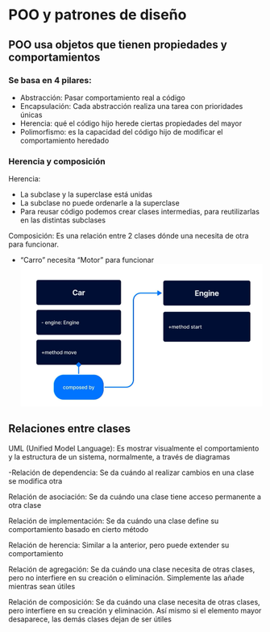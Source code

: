 # POO y patrones de diseño

## POO usa objetos que tienen propiedades y comportamientos

### Se basa en 4 pilares:

- Abstracción: Pasar comportamiento real a código
- Encapsulación: Cada abstracción realiza una tarea con prioridades únicas
- Herencia: qué el código hijo herede ciertas propiedades del mayor
- Polimorfismo: es la capacidad del código hijo de modificar el comportamiento heredado

### Herencia y composición

Herencia:

- La subclase y la superclase está unidas
- La subclase no puede ordenarle a la superclase
- Para reusar código podemos crear clases intermedias, para reutilizarlas en las distintas subclases

Composición: Es una relación entre 2 clases dónde una necesita de otra para funcionar.

- “Carro” necesita “Motor” para funcionar
![Alt text](inheritance-composed.png)

## Relaciones entre clases

UML (Unified Model Language): Es mostrar visualmente el comportamiento y la estructura de un sistema, normalmente, a través de diagramas

-Relación de dependencia: Se da cuándo al realizar cambios en una clase se modifica otra

Relación de asociación: Se da cuándo una clase tiene acceso permanente a otra clase

Relación de implementación: Se da cuándo una clase define su comportamiento basado en cierto método

Relación de herencia: Similar a la anterior, pero puede extender su comportamiento

Relación de agregación: Se da cuándo una clase necesita de otras clases, pero no interfiere en su creación o eliminación. Simplemente las añade mientras sean útiles

Relación de composición: Se da cuándo una clase necesita de otras clases, pero interfiere en su creación y eliminación. Así mismo si el elemento mayor desaparece, las demás clases dejan de ser útiles